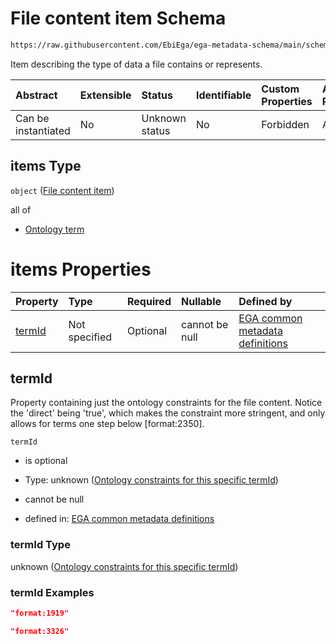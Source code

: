 # File content item Schema

```txt
https://raw.githubusercontent.com/EbiEga/ega-metadata-schema/main/schemas/EGA.common-definitions.json#/$defs/fileObject/properties/fileContent/items
```

Item describing the type of data a file contains or represents.

| Abstract            | Extensible | Status         | Identifiable | Custom Properties | Additional Properties | Access Restrictions | Defined In                                                                                           |
| :------------------ | :--------- | :------------- | :----------- | :---------------- | :-------------------- | :------------------ | :--------------------------------------------------------------------------------------------------- |
| Can be instantiated | No         | Unknown status | No           | Forbidden         | Allowed               | none                | [EGA.common-definitions.json\*](../../../schemas/EGA.common-definitions.json "open original schema") |

## items Type

`object` ([File content item](ega-4-defs-ega-file-object-properties-file-content-array-file-content-item.md))

all of

* [Ontology term](ega-4-defs-ontology-term.md "check type definition")

# items Properties

| Property          | Type          | Required | Nullable       | Defined by                                                                                                                                                                                                                                                                                                                                         |
| :---------------- | :------------ | :------- | :------------- | :------------------------------------------------------------------------------------------------------------------------------------------------------------------------------------------------------------------------------------------------------------------------------------------------------------------------------------------------- |
| [termId](#termid) | Not specified | Optional | cannot be null | [EGA common metadata definitions](ega-4-defs-ega-file-object-properties-file-content-array-file-content-item-properties-ontology-constraints-for-this-specific-termid.md "https://raw.githubusercontent.com/EbiEga/ega-metadata-schema/main/schemas/EGA.common-definitions.json#/$defs/fileObject/properties/fileContent/items/properties/termId") |

## termId

Property containing just the ontology constraints for the file content. Notice the 'direct' being 'true', which makes the constraint more stringent, and only allows for terms one step below \[format:2350].

`termId`

* is optional

* Type: unknown ([Ontology constraints for this specific termId](ega-4-defs-ega-file-object-properties-file-content-array-file-content-item-properties-ontology-constraints-for-this-specific-termid.md))

* cannot be null

* defined in: [EGA common metadata definitions](ega-4-defs-ega-file-object-properties-file-content-array-file-content-item-properties-ontology-constraints-for-this-specific-termid.md "https://raw.githubusercontent.com/EbiEga/ega-metadata-schema/main/schemas/EGA.common-definitions.json#/$defs/fileObject/properties/fileContent/items/properties/termId")

### termId Type

unknown ([Ontology constraints for this specific termId](ega-4-defs-ega-file-object-properties-file-content-array-file-content-item-properties-ontology-constraints-for-this-specific-termid.md))

### termId Examples

```json
"format:1919"
```

```json
"format:3326"
```
